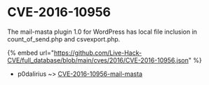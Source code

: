 # CVE-2016-10956

The mail-masta plugin 1.0 for WordPress has local file inclusion in count_of_send.php and csvexport.php.

{% embed url="https://github.com/Live-Hack-CVE/full_database/blob/main/cves/2016/CVE-2016-10956.json" %}


* p0dalirius ~> [CVE-2016-10956-mail-masta](https://zeste.alice-snow.ru/2016/database/cve-2016-10956/cve-2016-10956-mail-masta-p0dalirius)